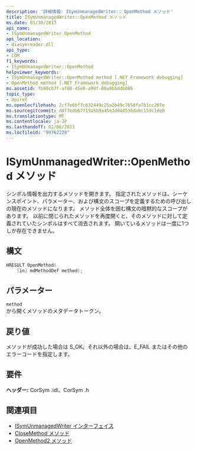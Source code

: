```yaml
---
description: '詳細情報: ISymUnmanagedWriter:: OpenMethod メソッド'
title: ISymUnmanagedWriter::OpenMethod メソッド
ms.date: 03/30/2017
api_name:
- ISymUnmanagedWriter.OpenMethod
api_location:
- diasymreader.dll
api_type:
- COM
f1_keywords:
- ISymUnmanagedWriter::OpenMethod
helpviewer_keywords:
- ISymUnmanagedWriter::OpenMethod method [.NET Framework debugging]
- OpenMethod method [.NET Framework debugging]
ms.assetid: fb90cb7f-af88-45e8-a99f-80a0bbddb08b
topic_type:
- apiref
ms.openlocfilehash: 2cf7e6bf7c632449c25a2b49c7658fa7b1cc287e
ms.sourcegitcommit: ddf7edb67715a5b9a45e3dd44536dabc153c1de0
ms.translationtype: MT
ms.contentlocale: ja-JP
ms.lasthandoff: 02/06/2021
ms.locfileid: "99762228"
---
```

# <a name="isymunmanagedwriteropenmethod-method"></a>ISymUnmanagedWriter::OpenMethod メソッド

シンボル情報を出力するメソッドを開きます。 指定されたメソッドは、シーケンスポイント、パラメーター、および構文のスコープを定義するための呼び出しの現在のメソッドになります。 メソッド全体を囲む構文の暗黙的なスコープがあります。 以前に閉じられたメソッドを再度開くと、そのメソッドに対して定義されていたシンボルはすべて消去されます。 開いているメソッドは一度に1つしか存在できません。  
  
## <a name="syntax"></a>構文  
  
```cpp  
HRESULT OpenMethod(  
    [in] mdMethodDef method);  
```  
  
## <a name="parameters"></a>パラメーター  

 `method`  
 から開くメソッドのメタデータトークン。  
  
## <a name="return-value"></a>戻り値  

 メソッドが成功した場合は S_OK。それ以外の場合は、E_FAIL またはその他のエラーコードを指定します。  
  
## <a name="requirements"></a>要件  

 **ヘッダー:** CorSym .idl、CorSym .h  
  
## <a name="see-also"></a>関連項目

- [ISymUnmanagedWriter インターフェイス](isymunmanagedwriter-interface.md)
- [CloseMethod メソッド](isymunmanagedwriter-closemethod-method.md)
- [OpenMethod2 メソッド](isymunmanagedwriter3-openmethod2-method.md)
